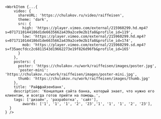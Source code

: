     <WorkItem {...{
        video: {
          shareURL: 'https://chulakov.ru/video/raiffeisen',
          theme: 'dark',
          src: {
            high: 'https://player.vimeo.com/external/215960299.hd.mp4?s=0717110144186d1de6635662a439a2ce9e2b1fa8&profile_id=119',
            low: 'https://player.vimeo.com/external/215960299.hd.mp4?s=0717110144186d1de6635662a439a2ce9e2b1fa8&profile_id=174',
            mob: 'https://player.vimeo.com/external/215960299.sd.mp4?s=f35aecfdcc2c6811543d19662273e19f826d96fb&profile_id=165'
          }
        },
        posters: {
          poster: 'https://chulakov.ru/work/raiffeisen/images/poster.jpg',
          'poster-mini': 'https://chulakov.ru/work/raiffeisen/images/poster-mini.jpg',
          thumb: 'https://chulakov.ru/work/raiffeisen/images/thumb.jpg'
        },
        title: 'Райффайзенбанк',
        description: 'Концепция сайта банка, который знает, что нужно его клиентам, и всегда готов прийти на помощь.',
        tags: ['дизайн', 'разработка', 'сайт'],
    		awards: ['1', '1', '1', '2', '23','1', '1', '1', '2', '23'],
      }
    } />
